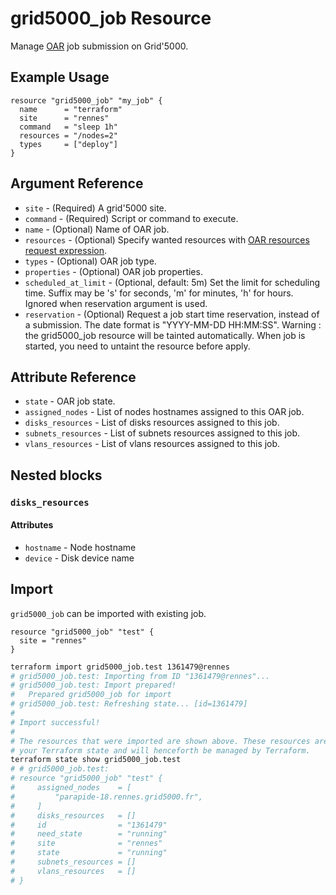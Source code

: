 # grid5000_job Resource

Manage [OAR](https://oar.imag.fr) job submission on Grid'5000.

## Example Usage

```hcl
resource "grid5000_job" "my_job" {
  name      = "terraform"
  site      = "rennes"
  command   = "sleep 1h"
  resources = "/nodes=2"
  types     = ["deploy"]
}
```

## Argument Reference

* `site` - (Required) A grid'5000 site.
* `command` - (Required) Script or command to execute.
* `name` - (Optional) Name of OAR job.
* `resources` - (Optional) Specify wanted resources with [OAR resources request expression](http://oar.imag.fr/docs/2.5/user/usecases.html#using-the-resource-hierarchy).
* `types` - (Optional) OAR job type.
* `properties` - (Optional) OAR job properties.
* `scheduled_at_limit` - (Optional, default: 5m) Set the limit for scheduling time. Suffix may be 's' for seconds, 'm' for minutes, 'h' for hours. Ignored when reservation argument is used.
* `reservation` - (Optional) Request a job start time reservation, instead of a submission. The date format is "YYYY-MM-DD HH:MM:SS". Warning : the grid5000_job resource will be tainted automatically. When job is started, you need to untaint the resource before apply.

## Attribute Reference

* `state` - OAR job state.
* `assigned_nodes` - List of nodes hostnames assigned to this OAR job.
* `disks_resources` - List of disks resources assigned to this job.
* `subnets_resources` - List of subnets resources assigned to this job.
* `vlans_resources` - List of vlans resources assigned to this job.

## Nested blocks

### `disks_resources`

#### Attributes

* `hostname` - Node hostname
* `device` - Disk device name

## Import

`grid5000_job` can be imported with existing job.

```hcl
resource "grid5000_job" "test" {
  site = "rennes"
}
```

```sh
terraform import grid5000_job.test 1361479@rennes
# grid5000_job.test: Importing from ID "1361479@rennes"...
# grid5000_job.test: Import prepared!
#   Prepared grid5000_job for import
# grid5000_job.test: Refreshing state... [id=1361479]
# 
# Import successful!
# 
# The resources that were imported are shown above. These resources are now in
# your Terraform state and will henceforth be managed by Terraform.
terraform state show grid5000_job.test
# # grid5000_job.test:
# resource "grid5000_job" "test" {
#     assigned_nodes    = [
#         "parapide-18.rennes.grid5000.fr",
#     ]
#     disks_resources   = []
#     id                = "1361479"
#     need_state        = "running"
#     site              = "rennes"
#     state             = "running"
#     subnets_resources = []
#     vlans_resources   = []
# }
```